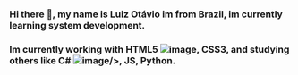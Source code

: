 ### Hi there 👋, my name is Luiz Otávio im from Brazil, im currently learning system development.
### Im currently working with HTML5 ![image]({https://img.shields.io/badge/HTML5-E34F26?style=for-the-badge&logo=html5&logoColor=white}), CSS3, and studying others like C# ![image]({https://img.shields.io/badge/C%23-239120?style=for-the-badge&logo=c-sharp&logoColor=white})/>, JS, Python.

<!--
**Luiz166/Luiz166** is a ✨ _special_ ✨ repository because its `README.md` (this file) appears on your GitHub profile.

Here are some ideas to get you started:

- 🔭 I’m currently working on ...
- 🌱 I’m currently learning ...
- 👯 I’m looking to collaborate on ...
- 🤔 I’m looking for help with ...
- 💬 Ask me about ...
- 📫 How to reach me: ...
- 😄 Pronouns: ...
- ⚡ Fun fact: ...
-->
